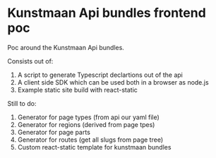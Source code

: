 # Kunstmaan Api bundles frontend poc

Poc around the Kunstmaan Api bundles.

Consists out of:

1. A script to generate Typescript declartions out of the api
2. A client side SDK which can be used both in a browser as node.js
3. Example static site build with react-static

Still to do:

1. Generator for page types (from api our yaml file)
2. Generator for regions (derived from page tpes)
3. Generator for page parts
4. Generator for routes (get all slugs from page tree)
5. Custom react-static template for kunstmaan bundles
